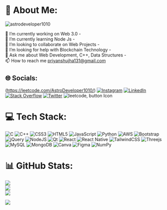 # 💫 About Me:
<p align="left">
  <img
    src="https://komarev.com/ghpvc/?username=astrodeveloper1010&label=Profile%20views&color=0e75b6&style=flat"
    alt="astrodeveloper1010"
  />
</p>
  
🔭 I’m currently working on Web 3.0 - 
  <br>
  🌱 I’m currently learning Node Js - 
  <br>
  👯 I’m looking to collaborate on Web Projects - 
  <br>
  🤝 I’m looking for help with Blockchain Technology - 
  <br>
  💬 Ask me about Web Development, C++, Data Structures - 
  <br>
  📫 How to reach me priyanshujha131@gmail.com


## 🌐 Socials:
(https://leetcode.com/AstroDeveloper1010/)
[![Instagram](https://img.shields.io/badge/Instagram-%23E4405F.svg?logo=Instagram&logoColor=white)](https://instagram.com/_front_end_developer_) 
[![LinkedIn](https://img.shields.io/badge/LinkedIn-%230077B5.svg?logo=linkedin&logoColor=white)](https://linkedin.com/in/priyanshujha1010) 
[![Stack Overflow](https://img.shields.io/badge/-Stackoverflow-FE7A16?logo=stack-overflow&logoColor=white)](https://stackoverflow.com/users/20854612) 
[![Twitter](https://img.shields.io/badge/Twitter-%231DA1F2.svg?logo=Twitter&logoColor=white)](https://twitter.com/astrodeveloper9) 
<img id="image" data-size="512" class="img-responsive" src="https://cdn.icon-icons.com/icons2/2530/PNG/512/leetcode_button_icon_151892.png" title="Leetcode, button Icon Free" alt="leetcode, button Icon">

# 💻 Tech Stack:
![C](https://img.shields.io/badge/c-%2300599C.svg?style=for-the-badge&logo=c&logoColor=white) ![C++](https://img.shields.io/badge/c++-%2300599C.svg?style=for-the-badge&logo=c%2B%2B&logoColor=white) ![CSS3](https://img.shields.io/badge/css3-%231572B6.svg?style=for-the-badge&logo=css3&logoColor=white) ![HTML5](https://img.shields.io/badge/html5-%23E34F26.svg?style=for-the-badge&logo=html5&logoColor=white) ![JavaScript](https://img.shields.io/badge/javascript-%23323330.svg?style=for-the-badge&logo=javascript&logoColor=%23F7DF1E) ![Python](https://img.shields.io/badge/python-3670A0?style=for-the-badge&logo=python&logoColor=ffdd54) ![AWS](https://img.shields.io/badge/AWS-%23FF9900.svg?style=for-the-badge&logo=amazon-aws&logoColor=white) ![Bootstrap](https://img.shields.io/badge/bootstrap-%23563D7C.svg?style=for-the-badge&logo=bootstrap&logoColor=white) ![jQuery](https://img.shields.io/badge/jquery-%230769AD.svg?style=for-the-badge&logo=jquery&logoColor=white) ![NodeJS](https://img.shields.io/badge/node.js-6DA55F?style=for-the-badge&logo=node.js&logoColor=white) ![Qt](https://img.shields.io/badge/Qt-%23217346.svg?style=for-the-badge&logo=Qt&logoColor=white) ![React](https://img.shields.io/badge/react-%2320232a.svg?style=for-the-badge&logo=react&logoColor=%2361DAFB) ![React Native](https://img.shields.io/badge/react_native-%2320232a.svg?style=for-the-badge&logo=react&logoColor=%2361DAFB) ![TailwindCSS](https://img.shields.io/badge/tailwindcss-%2338B2AC.svg?style=for-the-badge&logo=tailwind-css&logoColor=white) ![Threejs](https://img.shields.io/badge/threejs-black?style=for-the-badge&logo=three.js&logoColor=white) ![MySQL](https://img.shields.io/badge/mysql-%2300f.svg?style=for-the-badge&logo=mysql&logoColor=white) ![MongoDB](https://img.shields.io/badge/MongoDB-%234ea94b.svg?style=for-the-badge&logo=mongodb&logoColor=white) ![Canva](https://img.shields.io/badge/Canva-%2300C4CC.svg?style=for-the-badge&logo=Canva&logoColor=white) 	![Figma](https://img.shields.io/badge/figma-%23F24E1E.svg?style=for-the-badge&logo=figma&logoColor=white) ![NumPy](https://img.shields.io/badge/numpy-%23013243.svg?style=for-the-badge&logo=numpy&logoColor=white)
# 📊 GitHub Stats:
![](https://github-readme-stats.vercel.app/api?username=astrodeveloper1010&theme=react&hide_border=false&include_all_commits=true&count_private=false)<br/>
![](https://github-readme-streak-stats.herokuapp.com/?user=astrodeveloper1010&theme=react&hide_border=false)<br/>
![](https://github-readme-stats.vercel.app/api/top-langs/?username=astrodeveloper1010&theme=react&hide_border=false&include_all_commits=true&count_private=false&layout=compact)

<!-- Proudly created with GPRM ( https://gprm.itsvg.in ) -->
[![](https://visitcount.itsvg.in/api?id=astrodeveloper1010&icon=2&color=0)](https://visitcount.itsvg.in)
